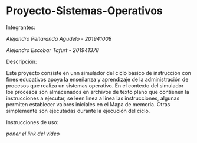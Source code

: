 # Proyecto-Sistemas-Operativos
Integrantes:

*Alejandro Peñaranda Agudelo - 201941008*

*Alejandro Escobar Tafurt    - 201941378*

Descripción:

Este proyecto consiste en unn simulador del ciclo básico de instrucción con fines educativos apoya la enseñanza y aprendizaje de la administración de procesos que realiza un sistemas operativo. En el contexto del simulador los procesos son almacenados en archivos de texto plano que contienen la instrucciones a ejecutar, se leen linea a linea las instrucciones, algunas permiten establecer valores iniciales en el Mapa de memoria. Otras simplemente son ejecutadas durante la ejecución del ciclo. 

Instrucciones de uso:

*poner el link del video*
